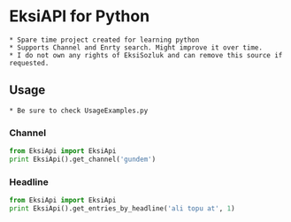 # EksiAPI for Python

    * Spare time project created for learning python
    * Supports Channel and Enrty search. Might improve it over time. 
    * I do not own any rights of EksiSozluk and can remove this source if requested.

## Usage

    * Be sure to check UsageExamples.py 

### Channel

```python
from EksiApi import EksiApi
print EksiApi().get_channel('gundem')
```

### Headline

```python
from EksiApi import EksiApi
print EksiApi().get_entries_by_headline('ali topu at', 1) 
```
